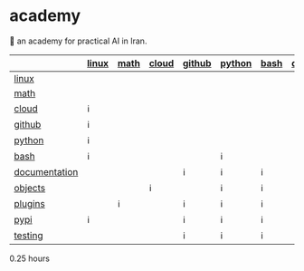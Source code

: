 # academy

📐 an academy for practical AI in Iran.

| | [linux](./linux.md) | [math](./math.md) | [cloud](./cloud.md) | [github](./github.md) | [python](./python.md) | [bash](./bash.md) | [documentation](./documentation.md) | [objects](./objects.md) | [plugins](./plugins.md) | [pypi](./pypi.md) | [testing](./testing.md) |
|-|-|-|-|-|-|-|-|-|-|-|-|
| [linux](./linux.md) |  |  |  |  |  |  |  |  |  |  |  |
| [math](./math.md) |  |  |  |  |  |  |  |  |  |  |  |
| [cloud](./cloud.md) | ℹ️ |  |  |  |  |  |  |  |  |  |  |
| [github](./github.md) | ℹ️ |  |  |  |  |  |  |  |  |  |  |
| [python](./python.md) | ℹ️ |  |  |  |  |  |  |  |  |  |  |
| [bash](./bash.md) | ℹ️ |  |  |  | ℹ️ |  |  |  |  |  |  |
| [documentation](./documentation.md) |  |  |  | ℹ️ | ℹ️ | ℹ️ |  |  |  |  |  |
| [objects](./objects.md) |  |  | ℹ️ |  | ℹ️ | ℹ️ |  |  |  |  |  |
| [plugins](./plugins.md) |  | ℹ️ |  | ℹ️ | ℹ️ | ℹ️ |  |  |  |  |  |
| [pypi](./pypi.md) | ℹ️ |  |  | ℹ️ | ℹ️ | ℹ️ |  |  |  |  |  |
| [testing](./testing.md) |  |  |  | ℹ️ | ℹ️ | ℹ️ |  |  |  |  |  |

0.25 hours
